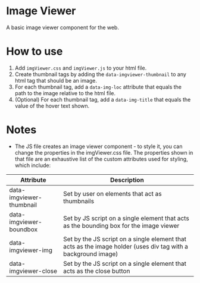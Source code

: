 # Image Viewer
A basic image viewer component for the web.  

# How to use
1.  Add `imgViewer.css` and `imgViewer.js` to your html file.
2.  Create thumbnail tags by adding the `data-imgviewer-thumbnail` to any html tag that should be an image.
3.  For each thumbnail tag, add a `data-img-loc` attribute that equals the path to the image relative to the html file.
4.  (Optional) For each thumbnail tag, add a `data-img-title` that equals the value of the hover text shown.

# Notes
- The JS file creates an image viewer component - to style it, you can change the properties in the imgViewer.css file.  The properties shown in that file are an exhaustive list of the custom attributes used for styling, which include:

| Attribute | Description |
| -------- | -------- |
| data-imgviewer-thumbnail | Set by user on elements that act as thumbnails |
| data-imgviewer-boundbox | Set by JS script on a single element that acts as the bounding box for the image viewer |
| data-imgviewer-img | Set by the JS script on a single element that acts as the image holder (uses div tag with a background image) |
| data-imgviewer-close | Set by the JS script on a single element that acts as the close button | 

